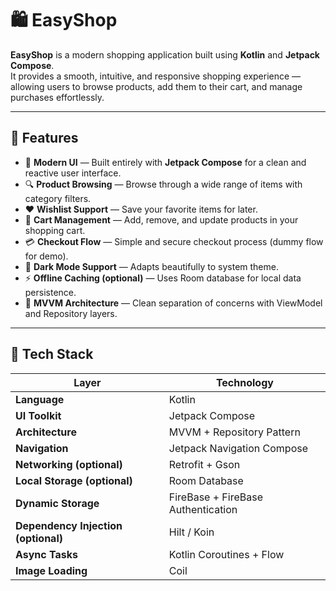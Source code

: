 # 🛍️ EasyShop

**EasyShop** is a modern shopping application built using **Kotlin** and **Jetpack Compose**.  
It provides a smooth, intuitive, and responsive shopping experience — allowing users to browse products, add them to their cart, and manage purchases effortlessly.

---

## 🚀 Features

- 🧭 **Modern UI** — Built entirely with **Jetpack Compose** for a clean and reactive user interface.  
- 🔍 **Product Browsing** — Browse through a wide range of items with category filters.  
- ❤️ **Wishlist Support** — Save your favorite items for later.  
- 🛒 **Cart Management** — Add, remove, and update products in your shopping cart.  
- 💳 **Checkout Flow** — Simple and secure checkout process (dummy flow for demo).  
- 🌙 **Dark Mode Support** — Adapts beautifully to system theme.  
- ⚡ **Offline Caching (optional)** — Uses Room database for local data persistence.  
- 🔄 **MVVM Architecture** — Clean separation of concerns with ViewModel and Repository layers.  

---

## 🧱 Tech Stack

| Layer | Technology |
|--------|-------------|
| **Language** | Kotlin |
| **UI Toolkit** | Jetpack Compose |
| **Architecture** | MVVM + Repository Pattern |
| **Navigation** | Jetpack Navigation Compose |
| **Networking (optional)** | Retrofit + Gson |
| **Local Storage (optional)** | Room Database |
| **Dynamic Storage** | FireBase + FireBase Authentication |
| **Dependency Injection (optional)** | Hilt / Koin |
| **Async Tasks** | Kotlin Coroutines + Flow |
| **Image Loading** | Coil |

